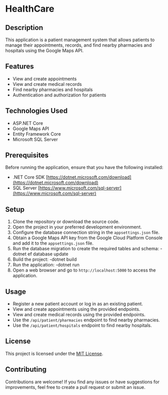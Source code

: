 # HealthCare

## Description
This application is a patient management system that allows patients to manage their appointments, records, and find nearby pharmacies and hospitals using the Google Maps API.

## Features
- View and create appointments
- View and create medical records
- Find nearby pharmacies and hospitals
- Authentication and authorization for patients

## Technologies Used
- ASP.NET Core
- Google Maps API
- Entity Framework Core
- Microsoft SQL Server

## Prerequisites
Before running the application, ensure that you have the following installed:
- .NET Core SDK [https://dotnet.microsoft.com/download](https://dotnet.microsoft.com/download)
- SQL Server [https://www.microsoft.com/sql-server](https://www.microsoft.com/sql-server)

## Setup
1. Clone the repository or download the source code.
2. Open the project in your preferred development environment.
3. Configure the database connection string in the `appsettings.json` file.
4. Obtain a Google Maps API key from the Google Cloud Platform Console and add it to the `appsettings.json` file.
5. Run the database migration to create the required tables and schema:
    -dotnet ef database update 
6. Build the project:
    -dotnet build
7. Run the application:
    -dotnet run
8. Open a web browser and go to `http://localhost:5000` to access the application.

## Usage
- Register a new patient account or log in as an existing patient.
- View and create appointments using the provided endpoints.
- View and create medical records using the provided endpoints.
- Use the `/api/patient/pharmacies` endpoint to find nearby pharmacies.
- Use the `/api/patient/hospitals` endpoint to find nearby hospitals.

## License
This project is licensed under the [MIT License](LICENSE).

## Contributing
Contributions are welcome! If you find any issues or have suggestions for improvements, feel free to create a pull request or submit an issue.

